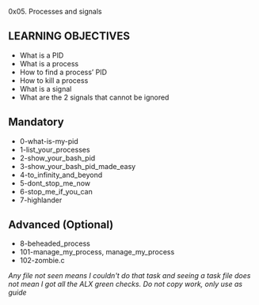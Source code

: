 0x05. Processes and signals

## LEARNING OBJECTIVES
- What is a PID
- What is a process
- How to find a process’ PID
- How to kill a process
- What is a signal
- What are the 2 signals that cannot be ignored

## Mandatory
- 0-what-is-my-pid
- 1-list_your_processes
- 2-show_your_bash_pid
- 3-show_your_bash_pid_made_easy
- 4-to_infinity_and_beyond
- 5-dont_stop_me_now
- 6-stop_me_if_you_can
- 7-highlander

## Advanced (Optional)
- 8-beheaded_process
- 101-manage_my_process, manage_my_process
- 102-zombie.c


*Any file not seen means I couldn't do that task and seeing a task file does not mean I got all the ALX green checks. Do not copy work, only use as guide*


